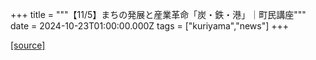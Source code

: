 +++
title = """【11/5】まちの発展と産業革命「炭・鉄・港」｜町民講座"""
date = 2024-10-23T01:00:00.000Z
tags = ["kuriyama","news"]
+++


[[source]](https://www.town.kuriyama.hokkaido.jp/site/tyouminkouza/28833.html)
